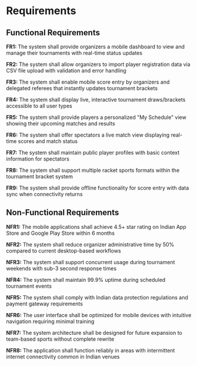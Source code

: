 # Requirements

## Functional Requirements

**FR1:** The system shall provide organizers a mobile dashboard to view and manage their tournaments with real-time status updates

**FR2:** The system shall allow organizers to import player registration data via CSV file upload with validation and error handling

**FR3:** The system shall enable mobile score entry by organizers and delegated referees that instantly updates tournament brackets  

**FR4:** The system shall display live, interactive tournament draws/brackets accessible to all user types

**FR5:** The system shall provide players a personalized "My Schedule" view showing their upcoming matches and results

**FR6:** The system shall offer spectators a live match view displaying real-time scores and match status

**FR7:** The system shall maintain public player profiles with basic context information for spectators

**FR8:** The system shall support multiple racket sports formats within the tournament bracket system

**FR9:** The system shall provide offline functionality for score entry with data sync when connectivity returns

## Non-Functional Requirements

**NFR1:** The mobile applications shall achieve 4.5+ star rating on Indian App Store and Google Play Store within 6 months

**NFR2:** The system shall reduce organizer administrative time by 50% compared to current desktop-based workflows

**NFR3:** The system shall support concurrent usage during tournament weekends with sub-3 second response times

**NFR4:** The system shall maintain 99.9% uptime during scheduled tournament events

**NFR5:** The system shall comply with Indian data protection regulations and payment gateway requirements

**NFR6:** The user interface shall be optimized for mobile devices with intuitive navigation requiring minimal training

**NFR7:** The system architecture shall be designed for future expansion to team-based sports without complete rewrite

**NFR8:** The application shall function reliably in areas with intermittent internet connectivity common in Indian venues
